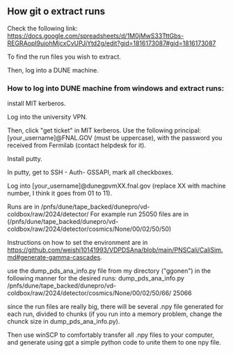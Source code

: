 
## How git o extract runs

Check the following link: https://docs.google.com/spreadsheets/d/1M0jMwS33TttGbs-REGRAopI9uiohMjcxCvUPJjYtd2g/edit?gid=1816173087#gid=1816173087

To find the run files you wish to extract.

Then, log into a DUNE machine.


### How to log into DUNE machine from windows and extract runs:

install MIT kerberos.

Log into the university VPN.

Then, click "get ticket" in MIT kerberos. Use the following principal: [your_username]@FNAL.GOV (must be uppercase), with the password you received from Fermilab (contact helpdesk for it).

Install putty.

In putty, get to SSH - Auth- GSSAPI, mark all checkboxes.

Log into [your_username]@dunegpvmXX.fnal.gov (replace XX with machine number, I think it goes from 01 to 11).

Runs are in /pnfs/dune/tape_backed/dunepro/vd-coldbox/raw/2024/detector/ For example run 25050 files are in (/pnfs/dune/tape_backed/dunepro/vd-coldbox/raw/2024/detector/cosmics/None/00/02/50/50)

Instructions on how to set the environment are in https://github.com/weishi10141993/VDPDSAna/blob/main/PNSCali/CaliSim.md#generate-gamma-cascades.

use the dump_pds_ana_info.py file from my directory ("ggonen") in the following manner for the desired runs: dump_pds_ana_info.py /pnfs/dune/tape_backed/dunepro/vd-coldbox/raw/2024/detector/cosmics/None/00/02/50/66/ 25066

since the run files are really big, there will be several .npy file generated for each run, divided to chunks (if you run into a memory problem, change the chunck size in dump_pds_ana_info.py). 

Then use winSCP to comfortably transfer all .npy files to your computer, and generate using gpt a simple python code to unite them to one npy file.
